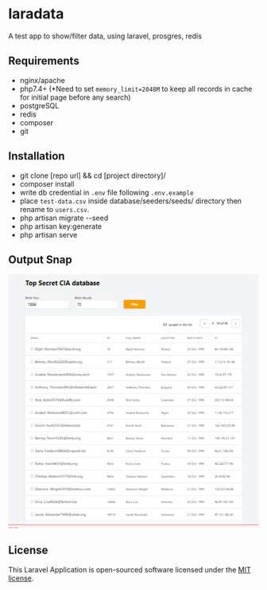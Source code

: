 # laradata
A test app to show/filter data, using laravel, prosgres, redis


## Requirements

- nginx/apache
- php7.4+ (*Need to set ```memory_limit=2048M``` to keep all records in cache for initial page before any search)
- postgreSQL
- redis
- composer
- git


## Installation

- git clone [repo url] && cd [project directory]/
- composer install
- write db credential in `.env` file following `.env.example`
- place `test-data.csv` inside database/seeders/seeds/ directory then rename to `users.csv`.
- php artisan migrate --seed
- php artisan key:generate
- php artisan serve

## Output Snap

![alt text](screenshot.png "Output screenshot")

## License

This Laravel Application is open-sourced software licensed under the [MIT license](https://opensource.org/licenses/MIT).
